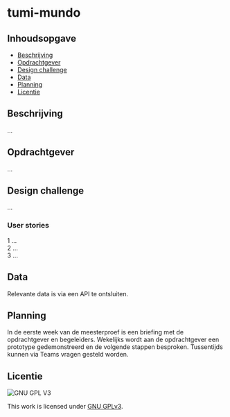 # tumi-mundo

## Inhoudsopgave
  * [Beschrijving](#beschrijving)
  * [Opdrachtgever](#opdrachtgever)
  * [Design challenge](#design-challege)
  * [Data](#data)
  * [Planning](#planning)
  * [Licentie](#licentie)

## Beschrijving
...

## Opdrachtgever
...

## Design challenge
...

### User stories
1 ...  
2 ...  
3 ...  

## Data
Relevante data is via een API te ontsluiten.

## Planning
In de eerste week van de meesterproef is een briefing met de opdrachtgever en begeleiders. Wekelijks wordt aan de opdrachtgever een prototype gedemonstreerd en de volgende stappen besproken. Tussentijds kunnen via Teams vragen gesteld worden.

## Licentie

![GNU GPL V3](https://www.gnu.org/graphics/gplv3-127x51.png)

This work is licensed under [GNU GPLv3](./LICENSE).
